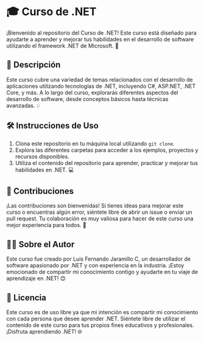 # 🎓 Curso de .NET

¡Bienvenido al repositorio del Curso de .NET! Este curso está diseñado para ayudarte a aprender y mejorar tus habilidades en el desarrollo de software utilizando el framework .NET de Microsoft. 🚀

## 📝 Descripción
Este curso cubre una variedad de temas relacionados con el desarrollo de aplicaciones utilizando tecnologías de .NET, incluyendo C#, ASP.NET, .NET Core, y más. A lo largo del curso, explorarás diferentes aspectos del desarrollo de software, desde conceptos básicos hasta técnicas avanzadas. 💡

## 🛠️ Instrucciones de Uso
1. Clona este repositorio en tu máquina local utilizando `git clone`.
2. Explora las diferentes carpetas para acceder a los ejemplos, proyectos y recursos disponibles.
3. Utiliza el contenido del repositorio para aprender, practicar y mejorar tus habilidades en .NET. 💻

## 🤝 Contribuciones
¡Las contribuciones son bienvenidas! Si tienes ideas para mejorar este curso o encuentras algún error, siéntete libre de abrir un issue o enviar un pull request. Tu colaboración es muy valiosa para hacer de este curso una mejor experiencia para todos. 🌟

## 👨‍💻 Sobre el Autor
Este curso fue creado por Luis Fernando Jaramillo C, un desarrollador de software apasionado por .NET y con experiencia en la industria. ¡Estoy emocionado de compartir mi conocimiento contigo y ayudarte en tu viaje de aprendizaje en .NET! 😊

## 📜 Licencia
Este curso es de uso libre ya que mi intención es compartir mi conocimiento con cada persona que desee aprender .NET. Siéntete libre de utilizar el contenido de este curso para tus propios fines educativos y profesionales. ¡Disfruta aprendiendo .NET! 🌐

